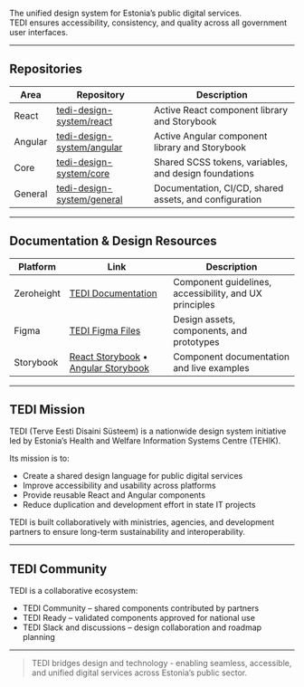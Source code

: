 The unified design system for Estonia’s public digital services.  
TEDI ensures accessibility, consistency, and quality across all government user interfaces.

---

## Repositories

| Area | Repository | Description |
|------|-------------|-------------|
| React | [tedi-design-system/react](https://github.com/TEDI-Design-System/react) | Active React component library and Storybook |
| Angular | [tedi-design-system/angular](https://github.com/TEDI-Design-System/angular) | Active Angular component library and Storybook |
| Core | [tedi-design-system/core](https://github.com/TEDI-Design-System/core) | Shared SCSS tokens, variables, and design foundations |
| General | [tedi-design-system/general](https://github.com/TEDI-Design-System/general) | Documentation, CI/CD, shared assets, and configuration |

---

## Documentation & Design Resources

| Platform | Link | Description |
|-----------|------|-------------|
| Zeroheight | [TEDI Documentation](https://tedi.tehik.ee/) | Component guidelines, accessibility, and UX principles |
| Figma | [TEDI Figma Files](https://www.figma.com/design/jWiRIXhHRxwVdMSimKX2FF/TEDI-READY-2.18.27?m=auto&node-id=1-1578&t=ZT0piPWCPNpy3S30-1) | Design assets, components, and prototypes |
| Storybook | [React Storybook](https://tedi-design-system.github.io/react/) • [Angular Storybook](https://tedi-design-system.github.io/angular/) | Component documentation and live examples |

---

## TEDI Mission

TEDI (Terve Eesti Disaini Süsteem) is a nationwide design system initiative led by Estonia’s Health and Welfare Information Systems Centre (TEHIK).

Its mission is to:
- Create a shared design language for public digital services  
- Improve accessibility and usability across platforms  
- Provide reusable React and Angular components  
- Reduce duplication and development effort in state IT projects  

TEDI is built collaboratively with ministries, agencies, and development partners to ensure long-term sustainability and interoperability.

---

## TEDI Community

TEDI is a collaborative ecosystem:
- TEDI Community – shared components contributed by partners  
- TEDI Ready – validated components approved for national use  
- TEDI Slack and discussions – design collaboration and roadmap planning  

---

> TEDI bridges design and technology - enabling seamless, accessible, and unified digital services across Estonia’s public sector.
